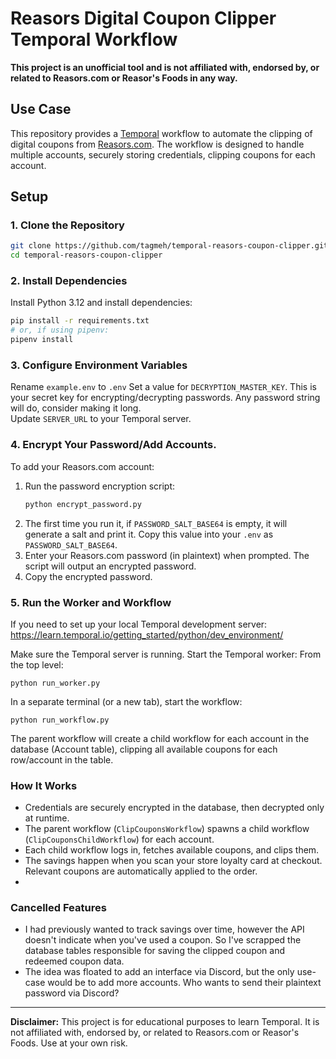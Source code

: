 # Reasors Digital Coupon Clipper Temporal Workflow

**This project is an unofficial tool and is not affiliated with, endorsed by, or related to Reasors.com or Reasor's Foods in any way.**

## Use Case

This repository provides a [Temporal](https://temporal.io/) workflow to automate the clipping of digital coupons from [Reasors.com](https://reasors.com). The workflow is designed to handle multiple accounts, securely storing credentials, clipping coupons for each account. 

## Setup

### 1. Clone the Repository

```sh
git clone https://github.com/tagmeh/temporal-reasors-coupon-clipper.git
cd temporal-reasors-coupon-clipper
````

### 2. Install Dependencies
Install Python 3.12 and install dependencies:
```sh
pip install -r requirements.txt
# or, if using pipenv:
pipenv install
```

### 3. Configure Environment Variables
Rename `example.env` to `.env`
Set a value for `DECRYPTION_MASTER_KEY`. This is your secret key for encrypting/decrypting passwords. Any password string will do, consider making it long.  
Update `SERVER_URL` to your Temporal server.

### 4. Encrypt Your Password/Add Accounts.
To add your Reasors.com account:
1. Run the password encryption script:
   ```sh
   python encrypt_password.py
   ```
2. The first time you run it, if `PASSWORD_SALT_BASE64` is empty, it will generate a salt and print it. Copy this value into your `.env` as `PASSWORD_SALT_BASE64`.
3. Enter your Reasors.com password (in plaintext) when prompted. The script will output an encrypted password.
4. Copy the encrypted password.


### 5. Run the Worker and Workflow
If you need to set up your local Temporal development server: https://learn.temporal.io/getting_started/python/dev_environment/

Make sure the Temporal server is running.
Start the Temporal worker:
From the top level:
```shell
python run_worker.py
```

In a separate terminal (or a new tab), start the workflow:
```shell
python run_workflow.py
```

The parent workflow will create a child workflow for each account in the database (Account table), clipping all available coupons for each row/account in the table.

### How It Works
- Credentials are securely encrypted in the database, then decrypted only at runtime.
- The parent workflow (`ClipCouponsWorkflow`) spawns a child workflow (`ClipCouponsChildWorkflow`) for each account.
- Each child workflow logs in, fetches available coupons, and clips them.
- The savings happen when you scan your store loyalty card at checkout. Relevant coupons are automatically applied to the order. 
- 

### Cancelled Features
- I had previously wanted to track savings over time, however the API doesn't indicate when you've used a coupon. So I've scrapped the database tables responsible for saving the clipped coupon and redeemed coupon data.
- The idea was floated to add an interface via Discord, but the only use-case would be to add more accounts. Who wants to send their plaintext password via Discord?
--- 
**Disclaimer:**
This project is for educational purposes to learn Temporal. It is not affiliated with, endorsed by, or related to Reasors.com or Reasor's Foods. Use at your own risk.